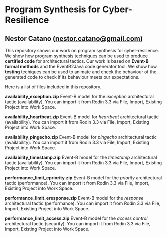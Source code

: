 # Program Synthesis for Cyber-Resilience
## Nestor Catano (nestor.catano@gmail.com)

This repository shows our work on program synthesis for cyber-resilience. We show how program synthesis techniques can be used to produce **certified code** for architectural tactics. Our work is based on **Event-B formal methods** and the EventB2Java code generator tool. We show how **testing** techiques can be used to animate and check the behaviour of the generated code to check if its behaviour meets our expectations.  

Here is a list of files included in this repository.

**availability_exception.zip** Event-B model for the *exception* architectural tactic (availability). You can import it from Rodin 3.3 via File, Import, Existing Project into Work Space.

**availability_heartbeat.zip** Event-B model for *heartbeat* architectural tactic (availability). You can import it from Rodin 3.3 via File, Import, Existing Project into Work Space.

**availability_pingecho.zip** Event-B model for *pingecho* architectural tactic (availability). You can import it from Rodin 3.3 via File, Import, Existing Project into Work Space.

**availability_timestamp.zip** Event-B model for the *timestamp* architectural tactic (availability). You can import it from Rodin 3.3 via File, Import, Existing Project into Work Space.

**performance_limit_epriority.zip** Event-B model for the *priority* architectural tactic (performance). You can import it from Rodin 3.3 via File, Import, Existing Project into Work Space.

**performance_limit_eresponse.zip** Event-B model for the *response* architectural tactic (performance). You can import it from Rodin 3.3 via File, Import, Existing Project into Work Space.

**performance_limit_access.zip** Event-B model for the *access control* architectural tactic (security). You can import it from Rodin 3.3 via File, Import, Existing Project into Work Space.
